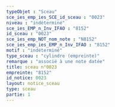 ```yaml
---
typeObjet : "Sceau"
sce_ies_emp_ies_SCE_id_sceau : "0023"
niveau : "indéterminé"
sce_ies_EMP_n_Inv_IFAO : "8152"
id_sceau : "0023"
sce_ies_emp_NOT_nom_note : "N8152"
sce_ies_emp_ies_EMP_n_Inv_IFAO : "8152"
motif : "indéterminé"
type_sceau : "cylindre (empreinte)"
remarque : "associé à une note datée"
title: sceau n°0023
empreinte: "8152"
id_notice: 0023
layout: notice_sceau
type: sceau
partie: 1
---
```


